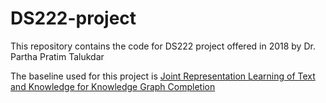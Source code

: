 # DS222-project

This repository contains the code for DS222 project offered in 2018 by Dr. Partha Pratim Talukdar

The baseline used for this project is [Joint Representation Learning of Text and Knowledge for Knowledge Graph Completion](https://arxiv.org/abs/1611.04125)

